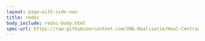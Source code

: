 ```yaml
---
layout: page-with-side-nav
title: redoc
body_include: redoc-body.html
spec-url: https://raw.githubusercontent.com/VNG-Realisatie/Haal-Centraal-BRP-historie-bevragen/Feature/Partnerhistorie/specificatie/genereervariant/openapi.yaml
---
```

<redoc spec-url='{{ page.spec-url}}'></redoc>
